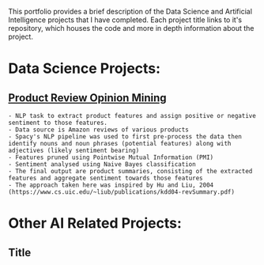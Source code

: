 This portfolio provides a brief description of the Data Science and Artificial Intelligence projects that I have completed. Each project title links to it's repository, which houses the code and more in depth information about the project. 

# Data Science Projects:

## [Product Review Opinion Mining](https://github.com/samjpwalsh/Product_Review_Opinion_Mining)

    - NLP task to extract product features and assign positive or negative sentiment to those features.
    - Data source is Amazon reviews of various products
    - Spacy's NLP pipeline was used to first pre-process the data then identify nouns and noun phrases (potential features) along with adjectives (likely sentiment bearing)
    - Features pruned using Pointwise Mutual Information (PMI)
    - Sentiment analysed using Naive Bayes classification
    - The final output are product summaries, consisting of the extracted features and aggregate sentiment towards those features
    - The approach taken here was inspired by Hu and Liu, 2004 (https://www.cs.uic.edu/~liub/publications/kdd04-revSummary.pdf)


# Other AI Related Projects:

## Title
